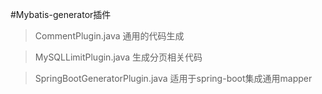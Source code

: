 #Mybatis-generator插件

> CommentPlugin.java
  通用的代码生成  
  
> MySQLLimitPlugin.java
  生成分页相关代码

> SpringBootGeneratorPlugin.java
  适用于spring-boot集成通用mapper